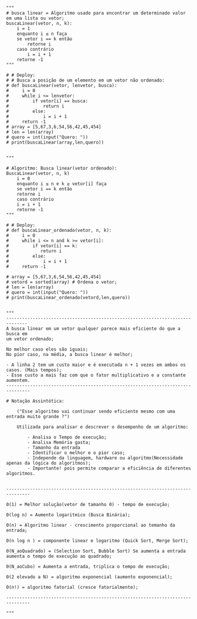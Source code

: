     
    """
    # busca linear = Algoritmo usado para encontrar um determinado valor em uma lista ou vetor;
    buscaLinear(vetor, n, k):
        i = 1
        enquanto i ≤ n faça
        se vetor i == k então
            retorne i
        caso contrário
            i = i + 1
        retorne -1
    """
    
    # # Deploy:
    # # Busca a posição de um elemento em um vetor não ordenado:
    # def buscaLinear(vetor, lenvetor, busca):
    #     i = 0
    #     while i <= lenvetor:
    #         if vetor[i] == busca:
    #             return i
    #         else:
    #             i = i + 1
    #     return -1
    # array = [5,67,3,6,54,56,42,45,454]
    # len = len(array)
    # quero = int(input("Quero: "))
    # print(buscaLinear(array,len,quero))
    
    
    """
    
    # Algoritmo: Busca linear(vetor ordenado):
    BuscaLinear(vetor, n, k)
        i = 0
        enquanto i ≤ n e k ≥ vetor[i] faça
        se vetor i == k então
        retorne i
        caso contrário
        i = i + 1
        retorne -1
    """
    
    # # Deploy:
    # def buscaLinear_ordenado(vetor, n, k):
    #     i = 0
    #     while i <= n and k >= vetor[i]:
    #         if vetor[i] == k:
    #            return i
    #         else:
    #             i = i + 1
    #     return -1
    
    # array = [5,67,3,6,54,56,42,45,454]
    # vetord = sorted(array) # Ordena o vetor;
    # len = len(array)
    # quero = int(input("Quero: "))
    # print(buscaLinear_ordenado(vetord,len,quero))
    
    
    """
    ------------------------------------------------------------------------------
    A busca linear em um vetor qualquer parece mais eficiente do que a busca em
    um vetor ordenado;
    
    No melhor caso eles são iguais;
    No pior caso, na média, a busca linear é melhor;
    
    - A linha 2 tem um custo maior e é executada n + 1 vezes em ambos os
    casos. (Mais tempos);
    - Esse custo a mais faz com que o fator multiplicativo e a constante
    aumentem.
    -------------------------------------------------------------------------------
    
    # Notação Assintótica:
    
        ("Esse algoritmo vai continuar sendo eficiente mesmo com uma entrada muito grande ?")
        
        Utilizada para analisar e descrever o desempenho de um algoritmo:
        
            - Analisa o Tempo de execução;
            - Analisa Memória gasta;
            - Tamanho da entrada
            - Identificar o melhor e o pior caso;
            - Independe da linguagem, hardware ou algoritmo(Necessidade apenas da lógica do algoritmos);
            - Importante! pois permite comparar a eficiência de diferentes algoritmos.

    
    -------------------------------------------------------------------------------
    
    0(1) = Melhor solução(vetor de tamanho 0) - tempo de execução;
    
    0(log n) = Aumento logaritmico (Busca Binária);
    
    0(n) = Algoritmo linear - crescimento proporcional ao temanho da entrada;
    
    0(n log n ) = componente linear e logaritmo (Quick Sort, Merge Sort);
    
    0(N_aoQuadrado) = (Selection Sort, Bubble Sort) Se aumenta a entrada aumenta o tempo de execução ao quadrado;
    
    0(N_aoCubo) = Aumenta a entrada, triplica o tempo de execução;
    
    0(2 elevado a N) = algoritmo exponencial (aumento exponencial);
    
    0(n!) = algoritmo fatorial (cresce fatorialmente); 
    
    -------------------------------------------------------------------------------
    
    """

